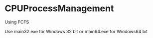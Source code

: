 # CPUProcessManagement

Using FCFS

Use main32.exe for Windows 32 bit or main64.exe for Windows64 bit



